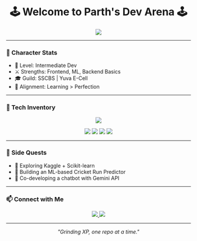 <h1 align="center">🕹️ Welcome to Parth's Dev Arena 🕹️</h1>
<p align="center">
  <img src="https://readme-typing-svg.herokuapp.com?font=Fira+Code&weight=500&size=22&pause=1000&color=00F7FF&center=true&vCenter=true&width=435&lines=Full+Stack+Dev+%7C+ML+Explorer+%7C+React+Ninja;Leveling+Up+Every+Commit+%F0%9F%92%AA" />
</p>

---

### 🧩 Character Stats

- 🧠 Level: Intermediate Dev
- ⚔️ Strengths: Frontend, ML, Backend Basics
- 🎓 Guild: SSCBS | Yuva E-Cell
- 🧭 Alignment: Learning > Perfection

---

### 🔧 Tech Inventory

<p align="center">
  <img src="https://skillicons.dev/icons?i=react,nextjs,nodejs,express,mongodb,tailwind,js,python,cpp,c,mysql" />
</p>

<p align="center">
  <img src="https://img.shields.io/badge/Numpy-informational?style=flat&logo=numpy&logoColor=white&color=blue" />
  <img src="https://img.shields.io/badge/Pandas-informational?style=flat&logo=pandas&logoColor=white&color=purple" />
  <img src="https://img.shields.io/badge/Scikit--Learn-informational?style=flat&logo=scikitlearn&logoColor=white&color=orange" />
  <img src="https://img.shields.io/badge/Matplotlib-informational?style=flat&logo=matplotlib&logoColor=white&color=blueviolet" />
</p>

---

### 🧠 Side Quests

- 🌱 Exploring Kaggle + Scikit-learn
- 🏏 Building an ML-based Cricket Run Predictor
- 🤖 Co-developing a chatbot with Gemini API

---

### 📫 Connect with Me

<p align="center">
  <a href="https://www.linkedin.com/in/parth-nijhawan-937392331/">
    <img src="https://img.shields.io/badge/LinkedIn-%230077B5.svg?&style=for-the-badge&logo=linkedin&logoColor=white" />
  </a>
  <a href="mailto:parthnijhawan777@gmail.com">
    <img src="https://img.shields.io/badge/Gmail-%23D14836.svg?&style=for-the-badge&logo=gmail&logoColor=white" />
  </a>
</p>

---

<p align="center"><i>"Grinding XP, one repo at a time."</i></p>
